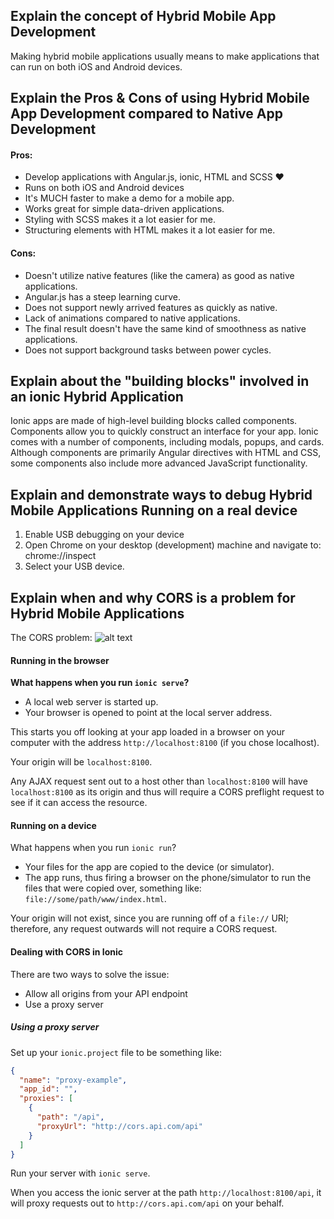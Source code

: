 ## Explain the concept of Hybrid Mobile App Development
Making hybrid mobile applications usually means to make applications that can run on both iOS and Android devices.

## Explain the Pros & Cons of using Hybrid Mobile App Development compared to Native App Development

#### Pros:
- Develop applications with Angular.js, ionic, HTML and SCSS ♥
- Runs on both iOS and Android devices
- It's MUCH faster to make a demo for a mobile app.
- Works great for simple data-driven applications.
- Styling with SCSS makes it a lot easier for me.
- Structuring elements with HTML makes it a lot easier for me.

#### Cons:
- Doesn't utilize native features (like the camera) as good as native applications.
- Angular.js has a steep learning curve.
- Does not support newly arrived features as quickly as native.
- Lack of animations compared to native applications.
- The final result doesn't have the same kind of smoothness as native applications.
- Does not support background tasks between power cycles.


## Explain about the "building blocks" involved in an ionic Hybrid Application
Ionic apps are made of high-level building blocks called components. Components allow you to quickly construct an interface for your app. Ionic comes with a number of components, including modals, popups, and cards. Although components are primarily Angular directives with HTML and CSS, some components also include more advanced JavaScript functionality.

## Explain and demonstrate ways to debug Hybrid Mobile Applications Running on a real device
1) Enable USB debugging on your device
2) Open Chrome on your desktop (development) machine and navigate to: chrome://inspect
3) Select your USB device.

## Explain when and why CORS is a problem for Hybrid Mobile Applications

The CORS problem:
![alt text](https://www.maxcdn.com/one/assets/post-images/cors.png "Logo Title Text 1")

#### Running in the browser
**What happens when you run `ionic serve`?**

- A local web server is started up.
- Your browser is opened to point at the local server address.

This starts you off looking at your app loaded in a browser on your computer with the address `http://localhost:8100` (if you chose localhost).

Your origin will be `localhost:8100`.

Any AJAX request sent out to a host other than `localhost:8100` will have `localhost:8100` as its origin and thus will require a CORS preflight request to see if it can access the resource.

#### Running on a device
What happens when you run `ionic run`?

- Your files for the app are copied to the device (or simulator).
- The app runs, thus firing a browser on the phone/simulator to run the files that were copied over, something like: `file://some/path/www/index.html`.

Your origin will not exist, since you are running off of a `file://` URI; therefore, any request outwards will not require a CORS request.

#### Dealing with CORS in Ionic
There are two ways to solve the issue:
- Allow all origins from your API endpoint
- Use a proxy server

##### Using a proxy server
Set up your `ionic.project` file to be something like:
```json
{
  "name": "proxy-example",
  "app_id": "",
  "proxies": [
    {
      "path": "/api",
      "proxyUrl": "http://cors.api.com/api"
    }
  ]
}
```

Run your server with `ionic serve`.

When you access the ionic server at the path `http://localhost:8100/api`, it will proxy requests out to `http://cors.api.com/api` on your behalf.

